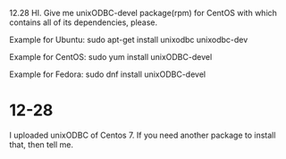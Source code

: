 12.28
HI.
Give me unixODBC-devel package(rpm) for CentOS with which contains all of its dependencies, please.

Example for Ubuntu:
sudo apt-get install unixodbc unixodbc-dev

Example for CentOS:
sudo yum install unixODBC-devel

Example for Fedora:
sudo dnf install unixODBC-devel

# 12-28
I uploaded unixODBC of Centos 7. If you need another package to install that, then tell me.
